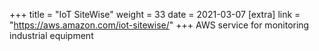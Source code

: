 +++
title = "IoT SiteWise"
weight = 33
date = 2021-03-07
[extra]
link = "https://aws.amazon.com/iot-sitewise/"
+++
AWS service for monitoring industrial equipment

